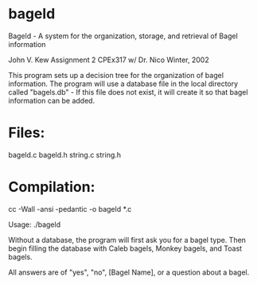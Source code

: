 bageld
======

Bageld - A system for the organization,
storage, and retrieval of Bagel information

John V. Kew
Assignment 2
CPEx317 w/ Dr. Nico
Winter, 2002

This program sets up a decision tree for the
organization of bagel information. The
program will use a database file in the local
directory called "bagels.db" - If this file
does not exist, it will create it so that
bagel information can be added.

# Files:
bageld.c
bageld.h
string.c
string.h

# Compilation:
cc -Wall -ansi -pedantic -o bageld *.c

Usage:
./bageld

Without a database, the program will first
ask you for a bagel type. Then begin filling
the database with Caleb bagels, Monkey bagels,
and Toast bagels.

All answers are of "yes", "no", [Bagel Name], or
a question about a bagel.